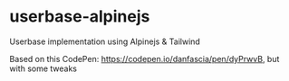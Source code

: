 # userbase-alpinejs
Userbase implementation using Alpinejs &amp; Tailwind

Based on this CodePen: https://codepen.io/danfascia/pen/dyPrwvB, but with some tweaks

